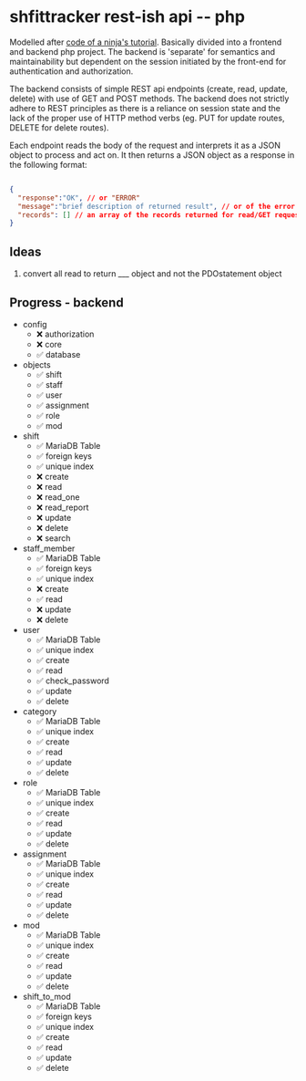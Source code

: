# shfittracker rest-ish api -- php

Modelled after [code of a ninja's tutorial](https://www.codeofaninja.com/2017/02/create-simple-rest-api-in-php.html).  Basically divided into a frontend and backend php project.  The backend is 'separate' for semantics and maintainability but dependent on the session initiated by the front-end for authentication and authorization.

The backend consists of simple REST api endpoints (create, read, update, delete) with use of GET and POST methods.  The backend does not strictly adhere to REST principles as there is a reliance on session state and the lack of the proper use of HTTP method verbs (eg. PUT for update routes, DELETE for delete routes).

Each endpoint reads the body of the request and interprets it as a JSON object to process and act on.  It then returns a JSON object as a response in the following format:

```json

{
  "response":"OK", // or "ERROR"
  "message":"brief description of returned result", // or of the error encountered
  "records": [] // an array of the records returned for read/GET requests
}

```

## Ideas

1. convert all read to return ___ object and not the PDOstatement object

## Progress - backend

- config
  - ❌ authorization
  - ❌ core
  - ✅ database
- objects
  - ✅ shift
  - ✅ staff
  - ✅ user
  - ✅ assignment
  - ✅ role
  - ✅ mod
- shift
  - ✅ MariaDB Table
  - ✅ foreign keys
  - ✅ unique index
  - ❌ create
  - ❌ read
  - ❌ read_one
  - ❌ read_report
  - ❌ update
  - ❌ delete
  - ❌ search
- staff_member
  - ✅ MariaDB Table
  - ✅ foreign keys
  - ✅ unique index
  - ❌ create
  - ✅ read
  - ❌ update
  - ❌ delete
- user
  - ✅ MariaDB Table
  - ✅ unique index
  - ✅ create
  - ✅ read
  - ✅ check_password
  - ✅ update
  - ✅ delete
- category
  - ✅ MariaDB Table
  - ✅ unique index
  - ✅ create
  - ✅ read
  - ✅ update
  - ✅ delete
- role
  - ✅ MariaDB Table
  - ✅ unique index
  - ✅ create
  - ✅ read
  - ✅ update
  - ✅ delete
- assignment
  - ✅ MariaDB Table
  - ✅ unique index
  - ✅ create
  - ✅ read
  - ✅ update
  - ✅ delete
- mod
  - ✅ MariaDB Table
  - ✅ unique index
  - ✅ create
  - ✅ read
  - ✅ update
  - ✅ delete
- shift_to_mod
  - ✅ MariaDB Table
  - ✅ foreign keys
  - ✅ unique index
  - ✅ create
  - ✅ read
  - ✅ update
  - ✅ delete